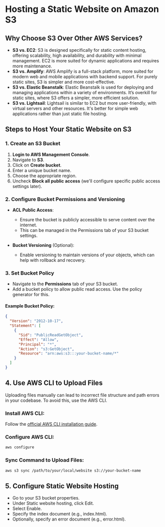 # Hosting a Static Website on Amazon S3                                                                                                                                  
                                                             
## Why Choose S3 Over Other AWS Services?

- **S3 vs. EC2**: S3 is designed specifically for static content hosting, offering scalability, high availability, and durability with minimal management. EC2 is more suited for dynamic applications and requires more maintenance.
- **S3 vs. Amplify**: AWS Amplify is a full-stack platform, more suited for modern web and mobile applications with backend support. For purely static sites, S3 is simpler and more cost-effective.
- **S3 vs. Elastic Beanstalk**: Elastic Beanstalk is used for deploying and managing applications within a variety of environments. It’s overkill for static sites, where S3 offers a simpler, more efficient solution.
- **S3 vs. Lightsail**: Lightsail is similar to EC2 but more user-friendly, with virtual servers and other resources. It's better for simple web applications rather than just static file hosting.

## Steps to Host Your Static Website on S3

### 1. Create an S3 Bucket

1. **Login to AWS Management Console**.
2. Navigate to **S3**.
3. Click on **Create bucket**.
4. Enter a unique bucket name.
5. Choose the appropriate region.
6. Uncheck **Block all public access** (we'll configure specific public access settings later).

### 2. Configure Bucket Permissions and Versioning

- **ACL Public Access**:
  - Ensure the bucket is publicly accessible to serve content over the internet.
  - This can be managed in the Permissions tab of your S3 bucket settings.

- **Bucket Versioning** (Optional):
  - Enable versioning to maintain versions of your objects, which can help with rollback and recovery.

### 3. Set Bucket Policy

- Navigate to the **Permissions** tab of your S3 bucket.
- Add a bucket policy to allow public read access. Use the policy generator for this.

#### Example Bucket Policy:
```json
{
  "Version": "2012-10-17",
  "Statement": [
    {
      "Sid": "PublicReadGetObject",
      "Effect": "Allow",
      "Principal": "*",
      "Action": "s3:GetObject",
      "Resource": "arn:aws:s3:::your-bucket-name/*"
    }
  ]
}
```
## 4. Use AWS CLI to Upload Files

Uploading files manually can lead to incorrect file structure and path errors in your codebase. To avoid this, use the AWS CLI.

### Install AWS CLI:

Follow the [official AWS CLI installation guide](https://docs.aws.amazon.com/cli/latest/userguide/install-cliv2.html).

### Configure AWS CLI:

```bash
aws configure
```
### Sync Command to Upload Files:

```bash
aws s3 sync /path/to/your/local/website s3://your-bucket-name
```
## 5. Configure Static Website Hosting

- Go to your S3 bucket properties.
- Under Static website hosting, click Edit.
- Select Enable.
- Specify the index document (e.g., index.html).
- Optionally, specify an error document (e.g., error.html).

